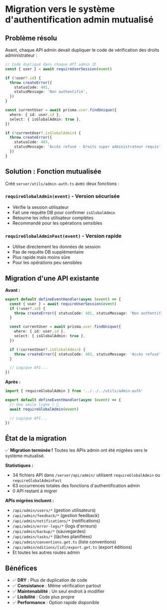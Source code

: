 # Migration vers le système d'authentification admin mutualisé

## Problème résolu

Avant, chaque API admin devait dupliquer le code de vérification des droits administrateur :

```typescript
// Code dupliqué dans chaque API admin 😞
const { user } = await requireUserSession(event)

if (!user?.id) {
  throw createError({
    statusCode: 401,
    statusMessage: 'Non authentifié',
  })
}

const currentUser = await prisma.user.findUnique({
  where: { id: user.id },
  select: { isGlobalAdmin: true },
})

if (!currentUser?.isGlobalAdmin) {
  throw createError({
    statusCode: 403,
    statusMessage: 'Accès refusé - Droits super administrateur requis',
  })
}
```

## Solution : Fonction mutualisée

Créé `server/utils/admin-auth.ts` avec deux fonctions :

### `requireGlobalAdmin(event)` - Version sécurisée

- Vérifie la session utilisateur
- Fait une requête DB pour confirmer `isGlobalAdmin`
- Retourne les infos utilisateur complètes
- Recommandé pour les opérations sensibles

### `requireGlobalAdminFast(event)` - Version rapide

- Utilise directement les données de session
- Pas de requête DB supplémentaire
- Plus rapide mais moins sûre
- Pour les opérations peu sensibles

## Migration d'une API existante

**Avant :**

```typescript
export default defineEventHandler(async (event) => {
  const { user } = await requireUserSession(event)
  if (!user?.id) {
    throw createError({ statusCode: 401, statusMessage: 'Non authentifié' })
  }

  const currentUser = await prisma.user.findUnique({
    where: { id: user.id },
    select: { isGlobalAdmin: true },
  })

  if (!currentUser?.isGlobalAdmin) {
    throw createError({ statusCode: 403, statusMessage: 'Accès refusé' })
  }

  // Logique API...
})
```

**Après :**

```typescript
import { requireGlobalAdmin } from '../../../utils/admin-auth'

export default defineEventHandler(async (event) => {
  // Une seule ligne ! 🎉
  await requireGlobalAdmin(event)

  // Logique API...
})
```

## État de la migration

✅ **Migration terminée !** Toutes les APIs admin ont été migrées vers le système mutualisé.

**Statistiques :**
- 34 fichiers API dans `/server/api/admin/` utilisent `requireGlobalAdmin` ou `requireGlobalAdminFast`
- 63 occurrences totales des fonctions d'authentification admin
- 0 API restant à migrer

**APIs migrées incluent :**
- `/api/admin/users/*` (gestion utilisateurs)
- `/api/admin/feedback/*` (gestion feedback)
- `/api/admin/notifications/*` (notifications)
- `/api/admin/error-logs/*` (logs d'erreurs)
- `/api/admin/backup/*` (sauvegardes)
- `/api/admin/tasks/*` (tâches planifiées)
- `/api/admin/conventions.get.ts` (liste conventions)
- `/api/admin/editions/[id]/export.get.ts` (export éditions)
- Et toutes les autres routes admin

## Bénéfices

- ✅ **DRY** : Plus de duplication de code
- ✅ **Consistance** : Même vérification partout
- ✅ **Maintenabilité** : Un seul endroit à modifier
- ✅ **Lisibilité** : Code plus propre
- ✅ **Performance** : Option rapide disponible

